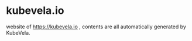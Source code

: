 # kubevela.io
website of https://kubevela.io , contents are all automatically generated by KubeVela.
